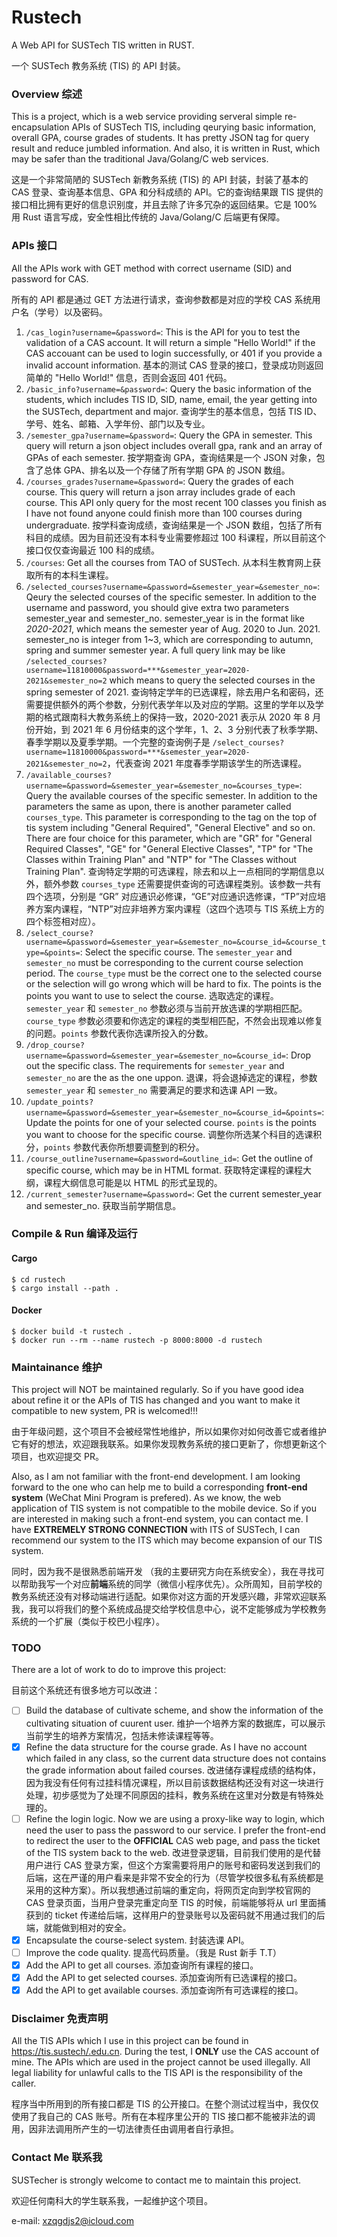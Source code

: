 # Rustech
A Web API for SUSTech TIS written in RUST.

一个 SUSTech 教务系统 (TIS) 的 API 封装。
### Overview 综述

This is a project, which is a web service providing serveral simple re-encapsulation APIs of SUSTech TIS, including qeurying basic information, overall GPA, course grades of students. It has pretty JSON tag for query result and reduce jumbled information. And also, it is written in Rust, which may be safer than the traditional Java/Golang/C web services.

这是一个非常简陋的 SUSTech 新教务系统 (TIS) 的 API 封装，封装了基本的 CAS 登录、查询基本信息、GPA 和分科成绩的 API。它的查询结果跟 TIS 提供的接口相比拥有更好的信息识别度，并且去除了许多冗杂的返回结果。它是 100% 用 Rust 语言写成，安全性相比传统的 Java/Golang/C 后端更有保障。

### APIs 接口
All the APIs work with GET method with correct username (SID) and password for CAS. 

所有的 API 都是通过 GET 方法进行请求，查询参数都是对应的学校 CAS 系统用户名（学号）以及密码。
1. `/cas_login?username=&password=`: This is the API for you to test the validation of a CAS account. It will return a simple "Hello World!" if the CAS accouant can be used to login successfully, or 401 if you provide a invalid account information. 基本的测试 CAS 登录的接口，登录成功则返回简单的 "Hello World!" 信息，否则会返回 401 代码。
2. `/basic_info?username=&password=`: Query the basic information of the students, which includes TIS ID, SID, name, email, the year getting into the SUSTech, department and major. 查询学生的基本信息，包括 TIS ID、学号、姓名、邮箱、入学年份、部门以及专业。
3. `/semester_gpa?username=&password=`: Query the GPA in semester. This query will return a json object includes overall gpa, rank and an array of GPAs of each semester. 按学期查询 GPA，查询结果是一个 JSON 对象，包含了总体 GPA、排名以及一个存储了所有学期 GPA 的 JSON 数组。
4. `/courses_grades?username=&password=`: Query the grades of each course. This query will return a json array includes grade of each course. This API only query for the most recent 100 classes you finish as I have not found anyone could finish more than 100 courses during undergraduate. 按学科查询成绩，查询结果是一个 JSON 数组，包括了所有科目的成绩。因为目前还没有本科专业需要修超过 100 科课程，所以目前这个接口仅仅查询最近 100 科的成绩。
5. `/courses`: Get all the courses from TAO of SUSTech. 从本科生教育网上获取所有的本科生课程。
6. `/selected_courses?username=&password=&semester_year=&semester_no=`: Qeury the selected courses of the specific semester. In addition to the username and password, you should give extra two parameters semester_year and semester_no. semester_year is in the format like *2020-2021*, which means the semester year of Aug. 2020 to Jun. 2021. semester_no is integer from 1~3, which are corresponding to autumn, spring and summer semester year. A full query link may be like `/selected_courses?username=11810000&password=***&semester_year=2020-2021&semester_no=2` which means to query the selected courses in the spring semester of 2021. 查询特定学年的已选课程，除去用户名和密码，还需要提供额外的两个参数，分别代表学年以及对应的学期。这里的学年以及学期的格式跟南科大教务系统上的保持一致，2020-2021 表示从 2020 年 8 月份开始，到 2021 年 6 月份结束的这个学年，1、2、3 分别代表了秋季学期、春季学期以及夏季学期。一个完整的查询例子是 `/select_courses?username=11810000&password=***&semester_year=2020-2021&semester_no=2`，代表查询 2021 年度春季学期该学生的所选课程。
7. `/available_courses?username=&password=&semester_year=&semester_no=&courses_type=`: Query the available courses of the specific semester. In addition to the parameters the same as upon, there is another parameter called `courses_type`. This parameter is corresponding to the tag on the top of tis system including "General Required", "General Elective" and so on. There are four choice for this parameter, which are "GR" for "General Required Classes", "GE" for "General Elective Classes", "TP" for "The Classes within Training Plan" and "NTP" for "The Classes without Training Plan". 查询特定学期的可选课程，除去和以上一点相同的学期信息以外，额外参数 `courses_type` 还需要提供查询的可选课程类别。该参数一共有四个选项，分别是 “GR” 对应通识必修课，“GE”对应通识选修课，“TP”对应培养方案内课程，“NTP”对应非培养方案内课程（这四个选项与 TIS 系统上方的四个标签相对应）。
8. `/select_course?username=&password=&semester_year=&semester_no=&course_id=&course_type=&points=`: Select the specific course. The `semester_year` and `semester_no` must be corresponding to the current course selection period. The `course_type` must be the correct one to the selected course or the selection will go wrong which will be hard to fix. The points is the points you want to use to select the course. 选取选定的课程。`semester_year` 和 `semester_no` 参数必须与当前开放选课的学期相匹配。`course_type` 参数必须要和你选定的课程的类型相匹配，不然会出现难以修复的问题。`points` 参数代表你选课所投入的分数。
9. `/drop_course?username=&password=&semester_year=&semester_no=&course_id=`: Drop out the specific class. The requirements for `semester_year` and `semester_no` are the as the one uppon. 退课，将会退掉选定的课程，参数 `semester_year` 和 `semester_no` 需要满足的要求和选课 API 一致。
10. `/update_points?username=&password=&semester_year=&semester_no=&course_id=&points=`: Update the points for one of your selected course. `points` is the points you want to choose for the specific course. 调整你所选某个科目的选课积分，`points` 参数代表你所想要调整到的积分。
11. `/course_outline?username=&password=&outline_id=`: Get the outline of specific course, which may be in HTML format. 获取特定课程的课程大纲，课程大纲信息可能是以 HTML 的形式呈现的。
12. `/current_semester?username=&password=`: Get the current semester_year and semester_no. 获取当前学期信息。

### Compile & Run 编译及运行

#### Cargo

```shell
$ cd rustech
$ cargo install --path .
```

#### Docker
```shell
$ docker build -t rustech .
$ docker run --rm --name rustech -p 8000:8000 -d rustech
```
### Maintainance 维护
This project will NOT be maintained regularly. So if you have good idea about refine it or the APIs of TIS has changed and you want to make it compatible to new system, PR is welcomed!!!

由于年级问题，这个项目不会被经常性地维护，所以如果你对如何改善它或者维护它有好的想法，欢迎跟我联系。如果你发现教务系统的接口更新了，你想更新这个项目，也欢迎提交 PR。

Also, as I am not familiar with the front-end development. I am looking forward to the one who can help me to build a corresponding **front-end system** (WeChat Mini Program is prefered). As we know, the web application of TIS system is not compatible to the mobile device. So if you are interested in making such a front-end system, you can contact me. I have **EXTREMELY STRONG CONNECTION** with ITS of SUSTech, I can recommend our system to the ITS which may become expansion of our TIS system.

同时，因为我不是很熟悉前端开发 （我的主要研究方向在系统安全），我在寻找可以帮助我写一个对应**前端**系统的同学（微信小程序优先）。众所周知，目前学校的教务系统还没有对移动端进行适配。如果你对这方面的开发感兴趣，非常欢迎联系我，我可以将我们的整个系统成品提交给学校信息中心，说不定能够成为学校教务系统的一个扩展（类似于校巴小程序）。

### TODO
There are a lot of work to do to improve this project:

目前这个系统还有很多地方可以改进：

- [ ] Build the database of cultivate scheme, and show the information of the cultivating situation of cuurent user. 维护一个培养方案的数据库，可以展示当前学生的培养方案情况，包括未修读课程等等。
- [X] Refine the data structure for the course grade. As I have no account which failed in any class, so the current data structure does not contains the grade information about failed courses. 改进储存课程成绩的结构体，因为我没有任何有过挂科情况课程，所以目前该数据结构还没有对这一块进行处理，初步感觉为了处理不同原因的挂科，教务系统在这里对分数是有特殊处理的。
- [ ] Refine the login logic. Now we are using a proxy-like way to login, which need the user to pass the password to our service. I prefer the front-end to redirect the user to the **OFFICIAL** CAS web page, and pass the ticket of the TIS system back to the web. 改进登录逻辑，目前我们使用的是代替用户进行 CAS 登录方案，但这个方案需要将用户的账号和密码发送到我们的后端，这在严谨的用户看来是非常不安全的行为（尽管学校很多私有系统都是采用的这种方案）。所以我想通过前端的重定向，将网页定向到学校官网的 CAS 登录页面，当用户登录完重定向至 TIS 的时候，前端能够将从 url 里面捕获到的 ticket 传递给后端，这样用户的登录账号以及密码就不用通过我们的后端，就能做到相对的安全。
- [x] Encapsulate the course-select system. 封装选课 API。
- [ ] Improve the code quality. 提高代码质量。（我是 Rust 新手 T.T）
- [x] Add the API to get all courses. 添加查询所有课程的接口。
- [x] Add the API to get selected courses. 添加查询所有已选课程的接口。
- [x] Add the API to get available courses. 添加查询所有可选课程的接口。

### Disclaimer 免责声明
All the TIS APIs which I use in this project can be found in https://tis.sustech/.edu.cn. During the test, I **ONLY** use the CAS account of mine. The APIs which are used in the project cannot be used illegally. All legal liability for unlawful calls to the TIS API is the responsibility of the caller. 

程序当中所用到的所有接口都是 TIS 的公开接口。在整个测试过程当中，我仅仅使用了我自己的 CAS 账号。所有在本程序里公开的 TIS 接口都不能被非法的调用，因非法调用所产生的一切法律责任由调用者自行承担。

### Contact Me 联系我
SUSTecher is strongly welcome to contact me to maintain this project. 

欢迎任何南科大的学生联系我，一起维护这个项目。

e-mail: xzqgdjs2@icloud.com